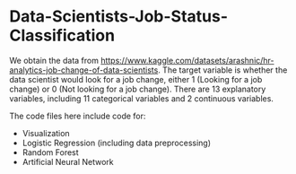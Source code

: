 # Data-Scientists-Job-Status-Classification

We obtain the data from https://www.kaggle.com/datasets/arashnic/hr-analytics-job-change-of-data-scientists. The target variable is whether the data scientist would
look for a job change, either 1 (Looking for a job change) or 0 (Not looking for a job change). There
are 13 explanatory variables, including 11 categorical variables and 2 continuous variables.

The code files here include code for:
- Visualization
- Logistic Regression (including data preprocessing)
- Random Forest
- Artificial Neural Network
